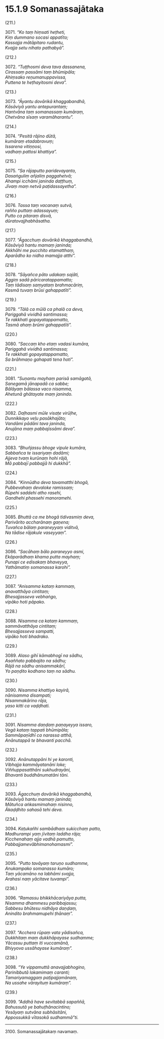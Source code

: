 

# 15.1.9 Somanassajātaka




(211.)

3071\. _“Ko taṃ hiṃsati heṭheti,_  
_Kiṃ dummano socasi appatīto;_  
_Kassajja mātāpitaro rudantu,_  
_Kvajja setu nihato pathabyā”._  


(212.)

3072\. _“Tuṭṭhosmi deva tava dassanena,_  
_Cirassaṃ passāmi taṃ bhūmipāla;_  
_Ahiṃsako reṇumanuppavissa,_  
_Puttena te heṭhayitosmi deva”._  


(213.)

3073\. _“Āyantu dovārikā khaggabandhā,_  
_Kāsāviyā yantu antepurantaṃ;_  
_Hantvāna taṃ somanassaṃ kumāraṃ,_  
_Chetvāna sīsaṃ varamāharantu”._  


(214.)

3074\. _“Pesitā rājino dūtā,_  
_kumāraṃ etadabravuṃ;_  
_Issarena vitiṇṇosi,_  
_vadhaṃ pattosi khattiya”._  


(215.)

3075\. _“Sa rājaputto paridevayanto,_  
_Dasaṅguliṃ añjaliṃ paggahetvā;_  
_Ahampi icchāmi janinda daṭṭhuṃ,_  
_Jīvaṃ maṃ netvā paṭidassayetha”._  


(216.)

3076\. _Tassa taṃ vacanaṃ sutvā,_  
_rañño puttaṃ adassayuṃ;_  
_Putto ca pitaraṃ disvā,_  
_dūratovajjhabhāsatha._  


(217.)

3077\. _“Āgacchuṃ dovārikā khaggabandhā,_  
_Kāsāviyā hantu mamaṃ janinda;_  
_Akkhāhi me pucchito etamatthaṃ,_  
_Aparādho ko nidha mamajja atthi”._  


(218.)

3078\. _“Sāyañca pāto udakaṃ sajāti,_  
_Aggiṃ sadā pāricaratappamatto;_  
_Taṃ tādisaṃ saṃyataṃ brahmacāriṃ,_  
_Kasmā tuvaṃ brūsi gahappatīti”._  


(219.)

3079\. _“Tālā ca mūlā ca phalā ca deva,_  
_Pariggahā vividhā santimassa;_  
_Te rakkhati gopayatappamatto,_  
_Tasmā ahaṃ brūmi gahappatīti”._  


(220.)

3080\. _“Saccaṃ kho etaṃ vadasi kumāra,_  
_Pariggahā vividhā santimassa;_  
_Te rakkhati gopayatappamatto,_  
_Sa brāhmaṇo gahapati tena hoti”._  


(221.)

3081\. _“Suṇantu mayhaṃ parisā samāgatā,_  
_Sanegamā jānapadā ca sabbe;_  
_Bālāyaṃ bālassa vaco nisamma,_  
_Ahetunā ghātayate maṃ janindo._  


(222.)

3082\. _Daḷhasmi mūle visaṭe virūḷhe,_  
_Dunnikkayo veḷu pasākhajāto;_  
_Vandāmi pādāni tava janinda,_  
_Anujāna maṃ pabbajissāmi deva”._  


(223.)

3083\. _“Bhuñjassu bhoge vipule kumāra,_  
_Sabbañca te issariyaṃ dadāmi;_  
_Ajjeva tvaṃ kurūnaṃ hohi rājā,_  
_Mā pabbajī pabbajjā hi dukkhā”._  


(224.)

3084\. _“Kinnūdha deva tavamatthi bhogā,_  
_Pubbevahaṃ devaloke ramissaṃ;_  
_Rūpehi saddehi atho rasehi,_  
_Gandhehi phassehi manoramehi._  


(225.)

3085\. _Bhuttā ca me bhogā tidivasmiṃ deva,_  
_Parivārito accharānaṃ gaṇena;_  
_Tuvañca bālaṃ paraneyyaṃ viditvā,_  
_Na tādise rājakule vaseyyaṃ”._  


(226.)

3086\. _“Sacāhaṃ bālo paraneyyo asmi,_  
_Ekāparādhaṃ khama putta mayhaṃ;_  
_Punapi ce edisakaṃ bhaveyya,_  
_Yathāmatiṃ somanassa karohi”._  


(227.)

3087\. _“Anisamma kataṃ kammaṃ,_  
_anavatthāya cintitaṃ;_  
_Bhesajjasseva vebhaṅgo,_  
_vipāko hoti pāpako._  


(228.)

3088\. _Nisamma ca kataṃ kammaṃ,_  
_sammāvatthāya cintitaṃ;_  
_Bhesajjasseva sampatti,_  
_vipāko hoti bhadrako._  


(229.)

3089\. _Alaso gihī kāmabhogī na sādhu,_  
_Asaññato pabbajito na sādhu;_  
_Rājā na sādhu anisammakārī,_  
_Yo paṇḍito kodhano taṃ na sādhu._  


(230.)

3090\. _Nisamma khattiyo kayirā,_  
_nānisamma disampati;_  
_Nisammakārino rāja,_  
_yaso kitti ca vaḍḍhati._  


(231.)

3091\. _Nisamma daṇḍaṃ paṇayeyya issaro,_  
_Vegā kataṃ tappati bhūmipāla;_  
_Sammāpaṇīdhī ca narassa atthā,_  
_Anānutappā te bhavanti pacchā._  


(232.)

3092\. _Anānutappāni hi ye karonti,_  
_Vibhajja kammāyatanāni loke;_  
_Viññuppasatthāni sukhudrayāni,_  
_Bhavanti buddhānumatāni tāni._  


(233.)

3093\. _Āgacchuṃ dovārikā khaggabandhā,_  
_Kāsāviyā hantu mamaṃ janinda;_  
_Mātuñca aṅkasmimahaṃ nisinno,_  
_Ākaḍḍhito sahasā tehi deva._  


(234.)

3094\. _Kaṭukañhi sambādhaṃ sukicchaṃ patto,_  
_Madhurampi yaṃ jīvitaṃ laddha rāja;_  
_Kicchenahaṃ ajja vadhā pamutto,_  
_Pabbajjamevābhimanohamasmi”._  


(235.)

3095\. _“Putto tavāyaṃ taruṇo sudhamme,_  
_Anukampako somanasso kumāro;_  
_Taṃ yācamāno na labhāmi svajja,_  
_Arahasi naṃ yācitave tuvampi”._  


(236.)

3096\. _“Ramassu bhikkhācariyāya putta,_  
_Nisamma dhammesu paribbajassu;_  
_Sabbesu bhūtesu nidhāya daṇḍaṃ,_  
_Anindito brahmamupehi ṭhānaṃ”._  


(237.)

3097\. _“Acchera rūpaṃ vata yādisañca,_  
_Dukkhitaṃ maṃ dukkhāpayase sudhamme;_  
_Yācassu puttaṃ iti vuccamānā,_  
_Bhiyyova ussāhayase kumāraṃ”._  


(238.)

3098\. _“Ye vippamuttā anavajjabhogino,_  
_Parinibbutā lokamimaṃ caranti;_  
_Tamariyamaggaṃ paṭipajjamānaṃ,_  
_Na ussahe vārayituṃ kumāraṃ”._  


(239.)

3099\. _“Addhā have sevitabbā sapaññā,_  
_Bahussutā ye bahuṭhānacintino;_  
_Yesāyaṃ sutvāna subhāsitāni,_  
_Appossukkā vītasokā sudhammā”ti._  


---

3100\. Somanassajātakaṃ navamaṃ.





